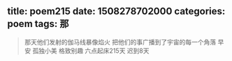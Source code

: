 title: poem215
date: 1508278702000
categories: poem
tags: 那
---
> 那天他们发射的伽马线暴像焰火
把他们的事广播到了宇宙的每一个角落
早安
孤独小美
格致别趣
六点起床215天 迟到8天